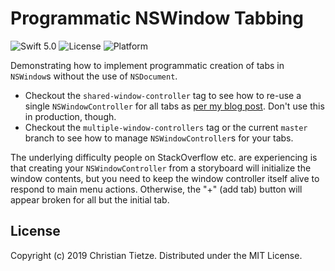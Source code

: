 # Programmatic NSWindow Tabbing

![Swift 5.0](https://img.shields.io/badge/Swift-5.0-blue.svg?style=flat)
![License](https://img.shields.io/github/license/DivineDominion/NSWindow-Tabbing.svg?style=flat)
![Platform](https://img.shields.io/badge/platform-macOS-lightgrey.svg?style=flat)

Demonstrating how to implement programmatic creation of tabs in `NSWindow`s without the use of `NSDocument`.

- Checkout the `shared-window-controller` tag to see how to re-use a single `NSWindowController` for all tabs as [per my blog post](https://christiantietze.de/posts/2019/07/nswindow-tabbing-single-nswindowcontroller/). Don't use this in production, though.
- Checkout the `multiple-window-controllers` tag or the current `master` branch to see how to manage `NSWindowController`s for your tabs.

The underlying difficulty people on StackOverflow etc. are experiencing is that creating your `NSWindowController` from a storyboard will initialize the window contents, but you need to keep the window controller itself alive to respond to main menu actions. Otherwise, the "+" (add tab) button will appear broken for all but the initial tab.

## License

Copyright (c) 2019 Christian Tietze. Distributed under the MIT License.
